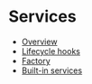 # Services

* [Overview](docs/services/overview.md)
* [Lifecycle hooks](docs/services/lifecycle-hooks.md)
* [Factory](docs/services/factory.md)
* [Built-in services](api/index.md?type=service)